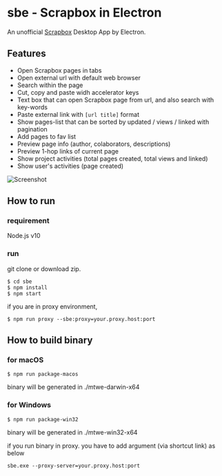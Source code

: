 # sbe - Scrapbox in Electron
An unofficial [Scrapbox](https://scrapbox.io) Desktop App by Electron.

## Features
- Open Scrapbox pages in tabs
- Open external url with default web browser
- Search within the page
- Cut, copy and paste widh accelerator keys
- Text box that can open Scrapbox page from url, and also search with key-words
- Paste external link with `[url title]` format
- Show pages-list that can be sorted by updated / views / linked with pagination
- Add pages to fav list
- Preview page info (author, colaborators, descriptions)
- Preview 1-hop links of current page
- Show project activities (total pages created, total views and linked)
- Show user's activities (page created)

![Screenshot](https://user-images.githubusercontent.com/2092183/50725987-ceb89980-1149-11e9-9017-fb7186ce00b1.gif)

## How to run
### requirement
Node.js v10

### run
git clone or download zip.

```
$ cd sbe
$ npm install
$ npm start
```

if you are in proxy environment,

```
$ npm run proxy --sbe:proxy=your.proxy.host:port
```

## How to build binary

### for macOS
```
$ npm run package-macos
```

binary will be generated in ./mtwe-darwin-x64

### for Windows
```
$ npm run package-win32
```

binary will be generated in ./mtwe-win32-x64

if you run binary in proxy. you have to add argument (via shortcut link) as below

```
sbe.exe --proxy-server=your.proxy.host:port
```